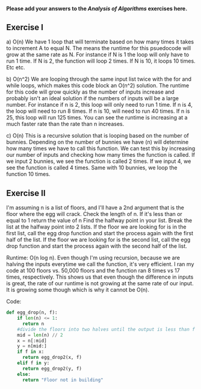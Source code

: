 #### Please add your answers to the **_Analysis of Algorithms_** exercises here.

## Exercise I

a) O(n)
We have 1 loop that will terminate based on how many times it takes to increment A to equal N.
The means the runtime for this psuedocode will grow at the same rate as N. For instance if N is 1 the loop will only have to run 1 time. If N is 2, the function will loop 2 times. If N is 10, it loops 10 times. Etc etc.

b) O(n^2)
We are looping through the same input list twice with the for and while loops, which makes this code block an O(n^2) solution. The runtime for this code will grow quickly as the number of inputs increase and probably isn't an ideal solution if the numbers of inputs will be a large number. For instance if n is 2, this loop will only need to run 1 time. If n is 4, the loop will need to run 8 times. If n is 10, will need to run 40 times. If n is 25, this loop will run 125 times. You can see the runtime is increasing at a much faster rate than the rate than n increases.

c) O(n)
This is a recursive solution that is looping based on the number of bunnies. Depending on the number of bunnies we have (n) will determine how many times we have to call this function.
We can test this by increasing our number of inputs and checking how many times the function is called. If we input 2 bunnies, we see the function is called 2 times. If we input 4, we see the function is called 4 times. Same with 10 bunnies, we loop the function 10 times.

## Exercise II

I'm assuming n is a list of floors, and I'll have a 2nd argument that is the floor where the egg will crack.
Check the length of n. If it's less than or equal to 1 return the value of n
Find the halfway point in your list.
Break the list at the halfway point into 2 lists.
If the floor we are looking for is in the first list, call the egg drop function and start the process again with the first half of the list.
If the floor we are looking for is the second list, call the egg drop function and start the process again with the second half of the list.

Runtime: O(n log n). Even though I'm using recursion, because we are halving the inputs everytime we call the function, it's very efficient. I ran my code at 100 floors vs. 50,000 floors and the function ran 8 times vs 17 times, respectively. This shows us that even though the difference in inputs is great, the rate of our runtime is not growing at the same rate of our input. It is growing some though which is why it cannot be O(n).

Code:

```python
def egg_drop(n, f):
    if len(n) <= 1:
      return n
    #divide the floors into two halves until the output is less than f
    mid = len(n) // 2
    x = n[:mid]
    y = n[mid:]
    if f in x:
      return egg_drop2(x, f)
    elif f in y:
      return egg_drop2(y, f)
    else:
      return "Floor not in building"
```
